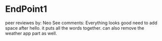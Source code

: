 # EndPoint1

peer reviewes by: Neo See
comments: Everything looks good need to add space after hello. it puts all the words together. can also remove the weather app part as well.
